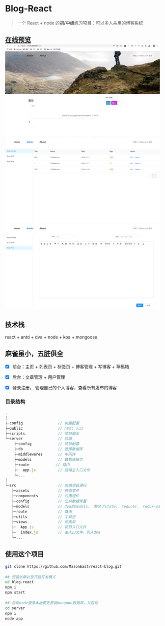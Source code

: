 # Blog-React

> 一个 React + node 的**初/中级**练习项目：可以多人共用的博客系统

[**在线预览**](http://47.100.38.254/)
![图片预览](public/home.png)
![图片预览](public/manage.png)
![图片预览](public/write.png)
---

## 技术栈
react + antd + dva + node + koa + mongoose

## 麻雀虽小，五脏俱全

- [x] 前台：主页 + 列表页 + 标签页 + 博客管理 + 写博客 + 草稿箱
- [x] 后台：文章管理 + 用户管理
- [x] 登录注册， 管理自己的个人博客，查看所有发布的博客


### 目录结构

```js
.
│
├─config                // 构建配置
├─public                // html 入口
├─scripts               // 项目脚本
└─server                // 后端
    ├─config            // 项目配置 
    ├─db                // 连接数据库
    ├─middlewares       // 中间件
    ├─models            // 数据库模型
    ├─route            // 路由
    ├─  app.js          // 后端主入口文件
    └─...
│
└─src                   // 前端项目源码
   ├─assets             // 静态文件
   ├─components         // 公用组件
   ├─config             // 公共数据常量
   ├─models             // dva的models， 整合了state， reducer， redux-saga
   ├─route              // 路由
   ├─utils              // 工具包
   ├─views              // 视图层
   ├─  App.js           // 项目入口文件
   ├─  index.js         // 主入口文件，引入dva
   └─...

```

## 使用这个项目

```bash
git clone https://github.com/MasonEast/react-blog.git

## 安装依赖以及开启开发模式
cd blog-react
npm i 
npm start

## 启动node服务本地要先安装mongodb数据库，并启动
cd server
npm i 
node app

```
